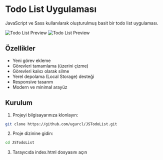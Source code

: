 # Todo List Uygulaması

JavaScript ve Sass kullanılarak oluşturulmuş basit bir todo list uygulaması.

![Todo List Preview](https://i.hizliresim.com/nkvzvuy.png) 
![Todo List Preview](https://i.hizliresim.com/smkt3f9.png)

## Özellikler

- Yeni görev ekleme
- Görevleri tamamlama (üzerini çizme)
- Görevleri kalıcı olarak silme
- Yerel depolama (Local Storage) desteği
- Responsive tasarım
- Modern ve minimal arayüz

## Kurulum

1. Projeyi bilgisayarınıza klonlayın:
```bash
git clone https://github.com/ugurcl/JSTodoList.git
```
2. Proje dizinine gidin:
```bash
cd JSTodoList
```

3. Tarayıcıda index.html dosyasını açın

